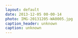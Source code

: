 ```yaml
---
layout: default
date: 2013-12-05 00-00-14
photo: IMG-20131205-WA0005.jpg
caption_header: unknown
caption: unknown
---
```

